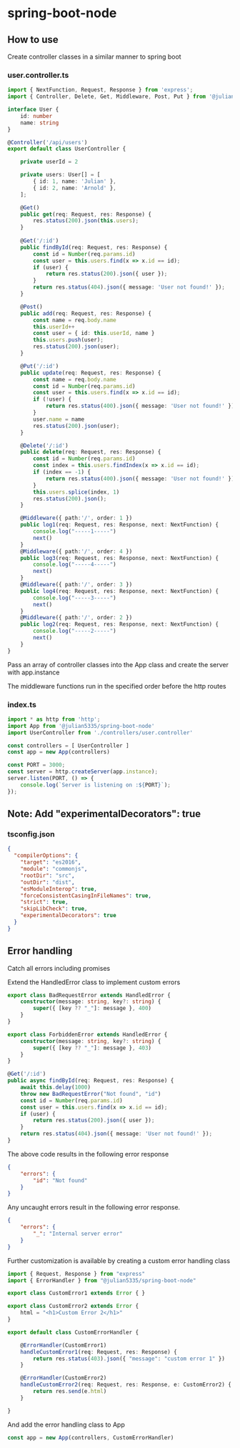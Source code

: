 # spring-boot-node

## How to use

Create controller classes in a similar manner to spring boot

### user.controller.ts
```typescript
import { NextFunction, Request, Response } from 'express';
import { Controller, Delete, Get, Middleware, Post, Put } from '@julian5335/spring-boot-node';

interface User {
    id: number
    name: string
}

@Controller('/api/users')
export default class UserController {

    private userId = 2

    private users: User[] = [
        { id: 1, name: 'Julian' },
        { id: 2, name: 'Arnold' },
    ];

    @Get()
    public get(req: Request, res: Response) {
        res.status(200).json(this.users);
    }
    
    @Get('/:id')
    public findById(req: Request, res: Response) {
        const id = Number(req.params.id)
        const user = this.users.find(x => x.id == id);
        if (user) {
            return res.status(200).json({ user });
        }
        return res.status(404).json({ message: 'User not found!' });
    }

    @Post()
    public add(req: Request, res: Response) {
        const name = req.body.name
        this.userId++
        const user = { id: this.userId, name }
        this.users.push(user);
        res.status(200).json(user);
    }

    @Put('/:id')
    public update(req: Request, res: Response) {
        const name = req.body.name
        const id = Number(req.params.id)
        const user = this.users.find(x => x.id == id);
        if (!user) {
            return res.status(400).json({ message: 'User not found!' })
        }
        user.name = name
        res.status(200).json(user);
    }

    @Delete('/:id')
    public delete(req: Request, res: Response) {
        const id = Number(req.params.id)
        const index = this.users.findIndex(x => x.id == id);
        if (index == -1) {
            return res.status(400).json({ message: 'User not found!' })
        }
        this.users.splice(index, 1)
        res.status(200).json();
    }

    @Middleware({ path:'/', order: 1 })
    public log1(req: Request, res: Response, next: NextFunction) {
        console.log("-----1-----")
        next()
    }
    @Middleware({ path:'/', order: 4 })
    public log3(req: Request, res: Response, next: NextFunction) {
        console.log("-----4-----")
        next()
    }
    @Middleware({ path:'/', order: 3 })
    public log4(req: Request, res: Response, next: NextFunction) {
        console.log("-----3-----")
        next()
    }
    @Middleware({ path:'/', order: 2 })
    public log2(req: Request, res: Response, next: NextFunction) {
        console.log("-----2-----")
        next()
    }
}
```

Pass an array of controller classes into the App class and create the server with app.instance

The middleware functions run in the specified order before the http routes

### index.ts
```typescript
import * as http from 'http';
import App from '@julian5335/spring-boot-node'
import UserController from './controllers/user.controller'

const controllers = [ UserController ]
const app = new App(controllers)

const PORT = 3000;
const server = http.createServer(app.instance);
server.listen(PORT, () => {
    console.log(`Server is listening on :${PORT}`);
});
```

## Note: Add "experimentalDecorators": true

### tsconfig.json

```json
{
  "compilerOptions": {
    "target": "es2016",
    "module": "commonjs",
    "rootDir": "src",
    "outDir": "dist",
    "esModuleInterop": true,
    "forceConsistentCasingInFileNames": true,
    "strict": true,
    "skipLibCheck": true,
    "experimentalDecorators": true
  }
}
```
## Error handling

Catch all errors including promises

Extend the HandledError class to implement custom errors

```typescript
export class BadRequestError extends HandledError {
    constructor(message: string, key?: string) {
        super({ [key ?? "_"]: message }, 400)
    }
}

export class ForbiddenError extends HandledError {
    constructor(message: string, key?: string) {
        super({ [key ?? "_"]: message }, 403)
    }
}

@Get('/:id')
public async findById(req: Request, res: Response) {
    await this.delay(1000)
    throw new BadRequestError("Not found", "id")
    const id = Number(req.params.id)
    const user = this.users.find(x => x.id == id);
    if (user) {
        return res.status(200).json({ user });
    }
    return res.status(404).json({ message: 'User not found!' });
}
```

The above code results in the following error response

```json
{
    "errors": {
        "id": "Not found"
    }
}
```

Any uncaught errors result in the following error response.

```json
{
    "errors": {
        "_": "Internal server error"
    }
}
```

Further customization is available by creating a custom error handling class

```typescript
import { Request, Response } from "express"
import { ErrorHandler } from "@julian5335/spring-boot-node"

export class CustomError1 extends Error { }

export class CustomError2 extends Error {
    html = "<h1>Custom Error 2</h1>"
}

export default class CustomErrorHandler {

    @ErrorHandler(CustomError1)
    handleCustomError1(req: Request, res: Response) {
        return res.status(403).json({ "message": "custom error 1" })
    }

    @ErrorHandler(CustomError2)
    handleCustomError2(req: Request, res: Response, e: CustomError2) {
        return res.send(e.html)
    }

}
```

And add the error handling class to App

```typescript
const app = new App(controllers, CustomErrorHandler)
```